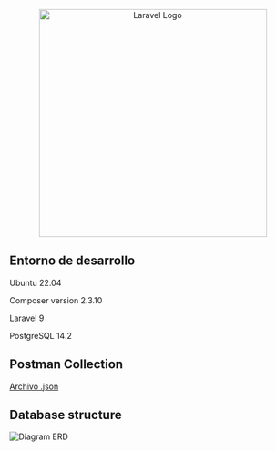 <p align="center"><a href="https://laravel.com" target="_blank"><img src="https://raw.githubusercontent.com/laravel/art/master/logo-lockup/5%20SVG/2%20CMYK/1%20Full%20Color/laravel-logolockup-cmyk-red.svg" width="400" alt="Laravel Logo"></a></p>


## Entorno de desarrollo


Ubuntu 22.04


Composer version 2.3.10


Laravel 9


PostgreSQL 14.2



## Postman Collection

[Archivo .json](/public/people-app.postman_collection.json)

## Database structure

![Diagram ERD](/public/diagrams/erd.png)
